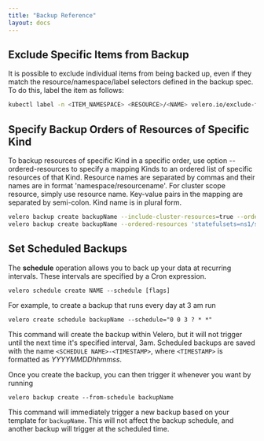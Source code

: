 ```yaml
---
title: "Backup Reference"
layout: docs
---
```


## Exclude Specific Items from Backup

It is possible to exclude individual items from being backed up, even if they match the resource/namespace/label selectors defined in the backup spec. To do this, label the item as follows:

```bash
kubectl label -n <ITEM_NAMESPACE> <RESOURCE>/<NAME> velero.io/exclude-from-backup=true
```

## Specify Backup Orders of Resources of Specific Kind

To backup resources of specific Kind in a specific order, use option --ordered-resources to specify a mapping Kinds to an ordered list of specific resources of that Kind.  Resource names are separated by commas and their names are in format 'namespace/resourcename'. For cluster scope resource, simply use resource name. Key-value pairs in the mapping are separated by semi-colon.  Kind name is in plural form.

```bash
velero backup create backupName --include-cluster-resources=true --ordered-resources 'pods=ns1/pod1,ns1/pod2;persistentvolumes=pv4,pv8' --include-namespaces=ns1
velero backup create backupName --ordered-resources 'statefulsets=ns1/sts1,ns1/sts0' --include-namespaces=ns1
```
## Set Scheduled Backups

The **schedule** operation allows you to back up your data at recurring intervals. These intervals are specified by a Cron expression.

```
velero schedule create NAME --schedule [flags]
```

For example, to create a backup that runs every day at 3 am run

```
velero create schedule backupName --schedule="0 0 3 ? * *"
```

This command will create the backup within Velero, but it will not trigger until the next time it's specified interval, 3am. Scheduled backups are saved with the name `<SCHEDULE NAME>-<TIMESTAMP>`, where `<TIMESTAMP>` is formatted as *YYYYMMDDhhmmss*.

Once you create the backup, you can then trigger it whenever you want by running

```
velero backup create --from-schedule backupName
```

This command will immediately trigger a new backup based on your template for `backupName`. This will not affect the backup schedule, and another backup will trigger at the scheduled time.
